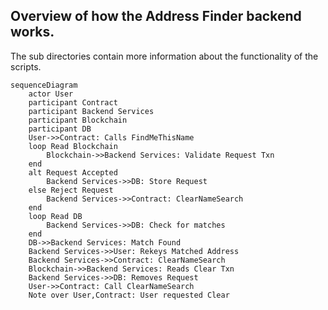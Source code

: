 ## Overview of how the Address Finder backend works.

The sub directories contain more information about the functionality of the scripts. 

```mermaid
sequenceDiagram
    actor User
    participant Contract
    participant Backend Services
    participant Blockchain
    participant DB
    User->>Contract: Calls FindMeThisName
    loop Read Blockchain
        Blockchain->>Backend Services: Validate Request Txn
    end
    alt Request Accepted
        Backend Services->>DB: Store Request
    else Reject Request
        Backend Services->>Contract: ClearNameSearch
    end
    loop Read DB
        Backend Services->>DB: Check for matches
    end
    DB->>Backend Services: Match Found
    Backend Services->>User: Rekeys Matched Address
    Backend Services->>Contract: ClearNameSearch
    Blockchain->>Backend Services: Reads Clear Txn  
    Backend Services->>DB: Removes Request 
    User->>Contract: Call ClearNameSearch
    Note over User,Contract: User requested Clear
```
